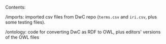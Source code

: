 Contents:

/imports: imported csv files from DwC repo (`terms.csv` and `iri.csv`, plus some testing files).

/ontology: code for converting DwC as RDF to OWL, plus editors' versions of the OWL files
